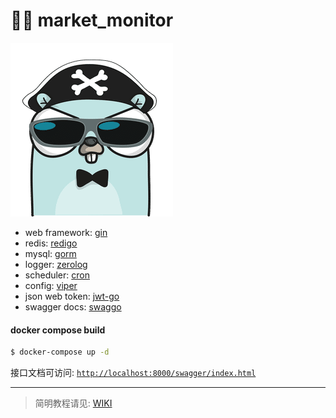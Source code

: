 # :guardsman: market_monitor

![gopher](./app/src/public/gopher.png)

* web framework: [gin](https://github.com/gin-gonic/gin)
* redis: [redigo](https://github.com/gomodule/redigo)
* mysql: [gorm](https://github.com/jinzhu/gorm)
* logger: [zerolog](https://github.com/rs/zerolog)
* scheduler: [cron](https://github.com/robfig/cron)
* config: [viper](https://github.com/spf13/viper)
* json web token: [jwt-go](https://github.com/dgrijalva/jwt-go)
* swagger docs: [swaggo](https://github.com/swaggo/gin-swagger)

#### docker compose build
``` bash
$ docker-compose up -d
```

接口文档可访问: 
[`http://localhost:8000/swagger/index.html`](http://localhost:8000/swagger/index.html)

---

> 简明教程请见: [WIKI](https://github.com/JiangInk/market_monitor/wiki)

